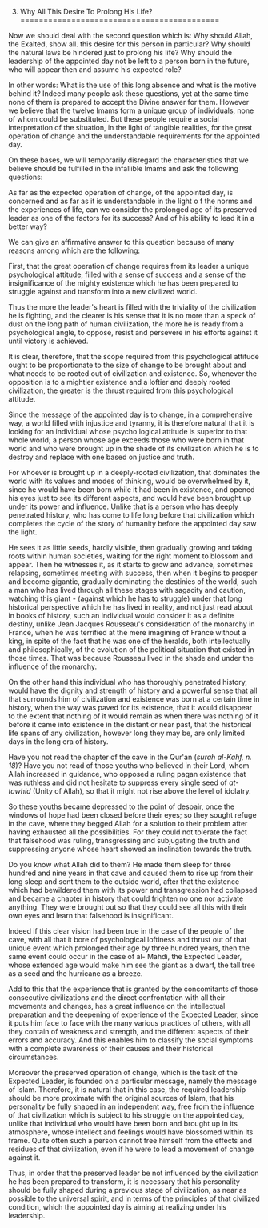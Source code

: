 3) Why All This Desire To Prolong His Life?
===========================================

Now we should deal with the second question which is: Why should Allah,
the Exalted, show all. this desire for this person in particular? Why
should the natural laws be hindered just to prolong his life? Why should
the leadership of the appointed day not be left to a person born in the
future, who will appear then and assume his expected role?

In other words: What is the use of this long absence and what is the
motive behind it? Indeed many people ask these questions, yet at the
same time none of them is prepared to accept the Divine answer for them.
However we believe that the twelve Imams form a unique group of
individuals, none of whom could be substituted. But these people require
a social interpretation of the situation, in the light of tangible
realities, for the great operation of change and the understandable
requirements for the appointed day.

On these bases, we will temporarily disregard the characteristics that
we believe should be fulfilled in the infallible Imams and ask the
following questions:

As far as the expected operation of change, of the appointed day, is
concerned and as far as it is understandable in the light o f the norms
and the experiences of life, can we consider the prolonged age of its
preserved leader as one of the factors for its success? And of his
ability to lead it in a better way?

We can give an affirmative answer to this question because of many
reasons among which are the following:

First, that the great operation of change requires from its leader a
unique psychological attitude, filled with a sense of success and a
sense of the insignificance of the mighty existence which he has been
prepared to struggle against and transform into a new civilized world.

Thus the more the leader's heart is filled with the triviality of the
civilization he is fighting, and the clearer is his sense that it is no
more than a speck of dust on the long path of human civilization, the
more he is ready from a psychological angle, to oppose, resist and
persevere in his efforts against it until victory is achieved.

It is clear, therefore, that the scope required from this psychological
attitude ought to be proportionate to the size of change to be brought
about and what needs to be rooted out of civilization and existence. So,
whenever the opposition is to a mightier existence and a loftier and
deeply rooted civilization, the greater is the thrust required from this
psychological attitude.

Since the message of the appointed day is to change, in a comprehensive
way, a world filled with injustice and tyranny, it is therefore natural
that it is looking for an individual whose psycho logical attitude is
superior to that whole world; a person whose age exceeds those who were
born in that world and who were brought up in the shade of its
civilization which he is to destroy and replace with one based on
justice and truth.

For whoever is brought up in a deeply-rooted civilization, that
dominates the world with its values and modes of thinking, would be
overwhelmed by it, since he would have been born while it had been in
existence, and opened his eyes just to see its different aspects, and
would have been brought up under its power and influence. Unlike that is
a person who has deeply penetrated history, who has come to life long
before that civilization which completes the cycle of the story of
humanity before the appointed day saw the light.

He sees it as little seeds, hardly visible, then gradually growing and
taking roots within human societies, waiting for the right moment to
blossom and appear. Then he witnesses it, as it starts to grow and
advance, sometimes relapsing, sometimes meeting with success, then when
it begins to prosper and become gigantic, gradually dominating the
destinies of the world, such a man who has lived through all these
stages with sagacity and caution, watching this giant - (against which
he has to struggle) under that long historical perspective which he has
lived in reality, and not just read about in books of history, such an
individual would consider it as a definite destiny, unlike Jean Jacques
Rousseau's consideration of the monarchy in France, when he was
terrified at the mere imagining of France without a king, in spite of
the fact that he was one of the heralds, both intellectually and
philosophically, of the evolution of the political situation that
existed in those times. That was because Rousseau lived in the shade and
under the influence of the monarchy.

On the other hand this individual who has thoroughly penetrated history,
would have the dignity and strength of history and a powerful sense that
all that surrounds him of civilization and existence was born at a
certain time in history, when the way was paved for its existence, that
it would disappear to the extent that nothing of it would remain as when
there was nothing of it before it came into existence in the distant or
near past, that the historical life spans of any civilization, however
long they may be, are only limited days in the long era of history.

Have you not read the chapter of the cave in the Qur'an (*surah al-Kahf,
n. 18*)? Have you not read of those youths who believed in their Lord,
whom Allah increased in guidance, who opposed a ruling pagan existence
that was ruthless and did not hesitate to suppress every single seed of
*at- tawhid* (Unity of Allah), so that it might not rise above the level
of idolatry.

So these youths became depressed to the point of despair, once the
windows of hope had been closed before their eyes; so they sought refuge
in the cave, where they begged Allah for a solution to their problem
after having exhausted all the possibilities. For they could not
tolerate the fact that falsehood was ruling, transgressing and
subjugating the truth and suppressing anyone whose heart showed an
inclination towards the truth.

Do you know what Allah did to them? He made them sleep for three hundred
and nine years in that cave and caused them to rise up from their long
sleep and sent them to the outside world, after that the existence which
had bewildered them with its power and transgression had collapsed and
became a chapter in history that could frighten no one nor activate
anything. They were brought out so that they could see all this with
their own eyes and learn that falsehood is insignificant.

Indeed if this clear vision had been true in the case of the people of
the cave, with all that it bore of psychological loftiness and thrust
out of that unique event which prolonged their age by three hundred
years, then the same event could occur in the case of al- Mahdi, the
Expected Leader, whose extended age would make him see the giant as a
dwarf, the tall tree as a seed and the hurricane as a breeze.

Add to this that the experience that is granted by the concomitants of
those consecutive civilizations and the direct confrontation with all
their movements and changes, has a great influence on the intellectual
preparation and the deepening of experience of the Expected Leader,
since it puts him face to face with the many various practices of
others, with all they contain of weakness and strength, and the
different aspects of their errors and accuracy. And this enables him to
classify the social symptoms with a complete awareness of their causes
and their historical circumstances.

Moreover the preserved operation of change, which is the task of the
Expected Leader, is founded on a particular message, namely the message
of Islam. Therefore, it is natural that in this case, the required
leadership should be more proximate with the original sources of Islam,
that his personality be fully shaped in an independent way, free from
the influence of that civilization which is subject to his struggle on
the appointed day, unlike that individual who would have been born and
brought up in its atmosphere, whose intellect and feelings would have
blossomed within its frame. Quite often such a person cannot free
himself from the effects and residues of that civilization, even if he
were to lead a movement of change against it.

Thus, in order that the preserved leader be not influenced by the
civilization he has been prepared to transform, it is necessary that his
personality should be fully shaped during a previous stage of
civilization, as near as possible to the universal spirit, and in terms
of the principles of that civilized condition, which the appointed day
is aiming at realizing under his leadership.


